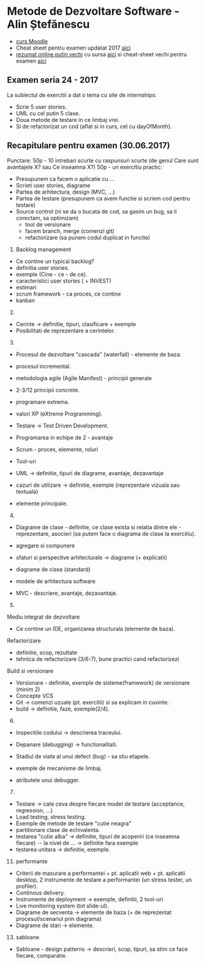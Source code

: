 # Metode de Dezvoltare Software - Alin Ștefănescu

- [curs Moodle](http://moodle.fmi.unibuc.ro/course/view.php?id=486)
- Cheat sheet pentru examen updatat 2017 [aici](https://github.com/Vlaaaaaaad/FMI-public-materials/blob/master/MetodeDeDezvoltareSoftware/MDSv2.pdf)
- [rezumat online putin vechi](http://vladionescu.me/mds.html) cu sursa [aici](https://github.com/Vlaaaaaaad/FMI-public-materials/tree/master/MetodeDeDezvoltareSoftware) si cheat-sheet vechi pentru examen [aici](https://github.com/Vlaaaaaaad/FMI-public-materials/blob/master/MetodeDeDezvoltareSoftware/MDS.pdf)


## Examen seria 24 - 2017

La subiectul de exercitii a dat o tema cu site de internships:
 - Scrie 5 user stories.
 - UML cu cel putin 5 clase.
 - Doua metode de testare in ce limbaj vrei.
 - Si de refactorizat un cod (aflat si in curs, cel cu dayOfMonth).

## Recapitulare pentru examen (30.06.2017)

Punctare:
50p - 10 intrebari scurte cu raspunsuri scurte (de genul Care sunt avantajele X? sau Ce inseamna X?)
50p - un exercitiu practic:
  - Presupunem ca facem o aplicatie cu ...
  - Scrieti user stories, diagrame
  - Partea de arhitectura, design (MVC, ...)
  - Partea de testare (presupunem ca avem functie si scriem cod pentru testare)
  - Source control (ni se da o bucata de cod, sa gasim un bug, sa il corectam, sa optimizam)
    - tool de versionare
    - facem branch, merge (comenzi git)
    - refactorizare (sa punem codul duplicat in functie)

1. Backlog management
  - Ce contine un typical backlog?
  - definitia user stories.
  - exemple (Cine - ce - de ce).
  - caracteristici user stories ( + INVEST)
  - estimari
  - scrum framework - ca proces, ce contine
  - kanban

2.
  - Cerinte -> definitie, tipuri, clasificare + exemple
  - Posibilitati de reprezentare a cerintelor.

3.
  - Procesul de dezvoltare "cascada" (waterfall) - elemente de baza.
  - procesul incremental.
  - metodologia agile (Agile Manifest) - principii generale
  - 2-3/12 principii concrete.
  - programare extrema.
  - valori XP (eXtreme Programming).

  - Testare -> Test Driven Development.
  - Programarea in echipe de 2 - avantaje
  - Scrum - proces, elemente, roluri
  - Tool-uri

  - UML -> definitie, tipuri de diagrame, avantaje, dezavantaje
  - cazuri de utilizare -> definitie, exemple (reprezentare vizuala sau textuala)
  - elemente principale.

4.
  - Diagrame de clase - definitie, ce clase exista si relatia dintre ele
                      - reprezentare, asocieri (sa putem face o diagrama de clase la exercitiu).
  - agregare si compunere

  - sfaturi si perspective arhitecturale -> diagrame (+ explicatii)
  - diagrame de clase (standard)

  - modele de arhitectura software
  - MVC - descriere, avantaje, dezavantaje.

5.
  Mediu integrat de dezvoltare

  - Ce contine un IDE, organizarea structurala (elemente de baza).

  Refactorizare
  - definitie, scop, rezultate
  - tehnica de refactorizare (3/6-7), bune practici cand refactorizezi

  Build si versionare
  - Versionare - definitie, exemple de sisteme(framework) de versionare (minim 2)
  - Concepte VCS
  - Git -> comenzi uzuale (pt. exercitii) si sa explicam in cuvinte.
  - build -> definitie, faze, exemple(2/4).

6.
  - Inspectiile codului -> descrierea traceului.
  - Depanare (debugging) -> functionalitati.

  - Stadiul de viata al unui defect (bug) - sa stiu etapele.
  - exemple de mecanisme de limbaj.
  - atributele unui debugger.

7.
  - Testare -> cate ceva despre fiecare model de testare (acceptance, regression, ...)
  - Load testing, stress testing.
  - Exemple de metode de testare "cutie neagra"
  - partitionare clase de echivalenta.
  - testarea "cutie alba" -> definitie, tipuri de acoperiri (ce inseamna fiecare)
                                         \-- la nivel de ... -> definitie fara exemple
  - testarea unitara -> definitie, exemple.

11. performante
  - Criterii de masurare a performantei + pt. aplicatii web + pt. aplicatii desktop,
      2 instrumente de testare a performantei (un stress tester, un profiler).
  - Continous delivery.
  - Instrumente de deployment -> exemple, definitii, 2 tool-uri
  - Live monitoring system (tot slide-ul).
  - Diagrame de secventa -> elemente de baza (+ de reprezentat procesul/scenariul prin diagrama)
  - Diagrame de stari -> elemente.

13. sabloane
  - Sabloane - design patterns -> descrieri, scop, tipuri, sa stim ce face fiecare, comparatie.

